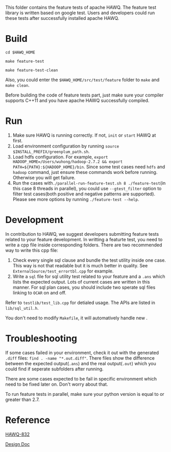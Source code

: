 This folder contains the feature tests of apache HAWQ. The feature test library is written based on google test. Users and developers could run these tests after successfully installed apache HAWQ.

# Build 
`cd $HAWQ_HOME`

`make feature-test`

`make feature-test-clean`

Also, you could enter the `$HAWQ_HOME/src/test/feature` folder to `make` and `make clean`. 

Before building the code of feature tests part, just make sure your compiler supports C++11 and you have apache HAWQ successfully compiled.

# Run
1. Make sure HAWQ is running correctly. If not, `init` or `start` HAWQ at first.
2. Load environment configuration by running `source $INSTALL_PREFIX/greenplum_path.sh`.
3. Load hdfs configuration. For example, `export HADOOP_HOME=/Users/wuhong/hadoop-2.7.2 && export PATH=${PATH}:${HADOOP_HOME}/bin`. Since some test cases need `hdfs` and `hadoop` command, just ensure these commands work before running. Otherwise you will get failure.
4. Run the cases with`./parallel-run-feature-test.sh 8 ./feature-test`(in this case 8 threads in parallel), you could use `--gtest_filter` option to filter test cases(both positive and negative patterns are supported). Please see more options by running `./feature-test --help`.

# Development
In contribution to HAWQ, we suggest developers submitting feature tests related to your feature development. In writting a featurte test, you need to write a cpp file inside corresponding folders. There are two recommended way to write this cpp file:

1. Check every single sql clause and bundle the test utility inside one case. This way is not that readable but it is much better in quality. See `ExternalSource/test_errortbl.cpp` for example. 
2. Write a `sql` file for sql utility test related to your feature and a `.ans` which lists the expected output. Lots of current cases are written in this manner. For sql plan cases, you should include two sperate sql files linking to `OCAR` on and off.

Refer to `testlib/test_lib.cpp` for detialed usage. The APIs are listed in `lib/sql_util.h`. 

You don't need to modify `Makefile`, it will automatively handle new .

# Troubleshooting
If some cases failed in your environment, check it out with the generated `.diff` files: `find . -name "*.out.diff"`. There files show the difference between the expected output(`.ans`) and the real output(`.out`) which you could find if seperate subfolders after running.

There are some cases expected to be fail in specific environment which need to be fixed later on. Don't worry about that.

To run feature tests in parallel, make sure your python version is equal to or greater than 2.7.

# Reference
[HAWQ-832](https://issues.apache.org/jira/browse/HAWQ-832)

[Design Doc](https://issues.apache.org/jira/secure/attachment/12811319/GoogleTest.pdf)
